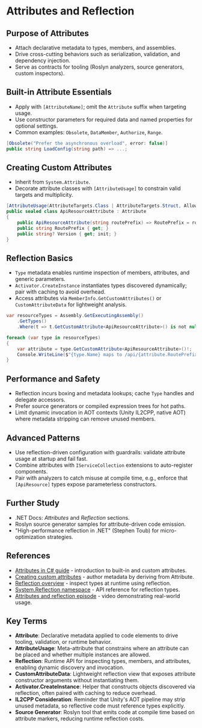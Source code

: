 # Attributes and Reflection

## Purpose of Attributes
- Attach declarative metadata to types, members, and assemblies.
- Drive cross-cutting behaviors such as serialization, validation, and dependency injection.
- Serve as contracts for tooling (Roslyn analyzers, source generators, custom inspectors).

## Built-in Attribute Essentials
- Apply with `[AttributeName]`; omit the `Attribute` suffix when targeting usage.
- Use constructor parameters for required data and named properties for optional settings.
- Common examples: `Obsolete`, `DataMember`, `Authorize`, `Range`.

```csharp
[Obsolete("Prefer the asynchronous overload", error: false)]
public string LoadConfig(string path) => ...;
```

## Creating Custom Attributes
- Inherit from `System.Attribute`.
- Decorate attribute classes with `[AttributeUsage]` to constrain valid targets and multiplicity.

```csharp
[AttributeUsage(AttributeTargets.Class | AttributeTargets.Struct, AllowMultiple = false)]
public sealed class ApiResourceAttribute : Attribute
{
    public ApiResourceAttribute(string routePrefix) => RoutePrefix = routePrefix;
    public string RoutePrefix { get; }
    public string? Version { get; init; }
}
```

## Reflection Basics
- `Type` metadata enables runtime inspection of members, attributes, and generic parameters.
- `Activator.CreateInstance` instantiates types discovered dynamically; pair with caching to avoid overhead.
- Access attributes via `MemberInfo.GetCustomAttributes()` or `CustomAttributeData` for lightweight analysis.

```csharp
var resourceTypes = Assembly.GetExecutingAssembly()
    .GetTypes()
    .Where(t => t.GetCustomAttribute<ApiResourceAttribute>() is not null);

foreach (var type in resourceTypes)
{
    var attribute = type.GetCustomAttribute<ApiResourceAttribute>()!;
    Console.WriteLine($"{type.Name} maps to /api/{attribute.RoutePrefix}");
}
```

## Performance and Safety
- Reflection incurs boxing and metadata lookups; cache `Type` handles and delegate accessors.
- Prefer source generators or compiled expression trees for hot paths.
- Limit dynamic invocation in AOT contexts (Unity IL2CPP, native AOT) where metadata stripping can remove unused members.

## Advanced Patterns
- Use reflection-driven configuration with guardrails: validate attribute usage at startup and fail fast.
- Combine attributes with `IServiceCollection` extensions to auto-register components.
- Pair with analyzers to catch misuse at compile time, e.g., enforce that `[ApiResource]` types expose parameterless constructors.

## Further Study
- .NET Docs: *Attributes* and *Reflection* sections.
- Roslyn source generator samples for attribute-driven code emission.
- "High-performance reflection in .NET" (Stephen Toub) for micro-optimization strategies.






## References
- [Attributes in C# guide](https://learn.microsoft.com/en-us/dotnet/csharp/programming-guide/concepts/attributes/) - introduction to built-in and custom attributes.
- [Creating custom attributes](https://learn.microsoft.com/en-us/dotnet/csharp/programming-guide/concepts/attributes/creating-custom-attributes) - author metadata by deriving from Attribute.
- [Reflection overview](https://learn.microsoft.com/en-us/dotnet/framework/reflection-and-codedom/reflection) - inspect types at runtime using reflection.
- [System.Reflection namespace](https://learn.microsoft.com/en-us/dotnet/api/system.reflection) - API reference for reflection types.
- [Attributes and reflection episode](https://learn.microsoft.com/en-us/shows/csharp-advanced/attributes-and-reflection/) - video demonstrating real-world usage.
## Key Terms
- **Attribute**: Declarative metadata applied to code elements to drive tooling, validation, or runtime behavior.
- **AttributeUsage**: Meta-attribute that constrains where an attribute can be placed and whether multiple instances are allowed.
- **Reflection**: Runtime API for inspecting types, members, and attributes, enabling dynamic discovery and invocation.
- **CustomAttributeData**: Lightweight reflection view that exposes attribute constructor arguments without instantiating them.
- **Activator.CreateInstance**: Helper that constructs objects discovered via reflection, often paired with caching to reduce overhead.
- **IL2CPP Consideration**: Reminder that Unity's AOT pipeline may strip unused metadata, so reflective code must reference types explicitly.
- **Source Generator**: Roslyn tool that emits code at compile time based on attribute markers, reducing runtime reflection costs.
